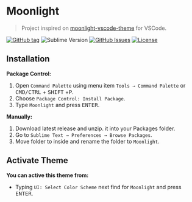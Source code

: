 # Moonlight

> Project inspired on [moonlight-vscode-theme](https://github.com/atomiks/moonlight-vscode-theme/tree/master/themes) for VSCode.

[![GitHub tag](https://img.shields.io/github/release/mauroreisvieira/moonlight-sublime-theme.svg?style=for-the-badge)](https://github.com/mauroreisvieira/moonlight-sublime-theme/releases)
![Sublime Version](https://img.shields.io/badge/built_for_sublimetext-4061-e79330?style=for-the-badge&logo=sublime-text)
[![GitHub Issues](https://img.shields.io/github/issues/mauroreisvieira/moonlight-sublime-theme.svg?style=for-the-badge)](https://github.com/mauroreisvieira/moonlight-sublime-theme/issues)
[![License](https://img.shields.io/badge/license-MIT-blue.svg?style=for-the-badge)](https://github.com/mauroreisvieira/moonlight-sublime-theme/blob/master/LICENSE)

## Installation

**Package Control:**

1. Open `Command Palette` using menu item `Tools → Command Palette` or <kbd>CMD/CTRL</kbd> + <kbd>SHIFT</kbd> +<kbd>P</kbd>.
2. Choose `Package Control: Install Package`.
3. Type `Moonlight` and press <kbd>ENTER</kbd>.

**Manually:**

1. Download latest release and unzip. it into your Packages folder.
2. Go to `Sublime Text → Preferences → Browse Packages`.
3. Move folder to inside and rename the folder to `Moonlight`.

## Activate Theme

**You can active this theme from:**

- Typing `UI: Select Color Scheme` next find for `Moonlight` and press <kbd>ENTER</kbd>.
